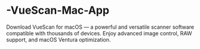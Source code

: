 # -VueScan-Mac-App
Download VueScan for macOS — a powerful and versatile scanner software compatible with thousands of devices. Enjoy advanced image control, RAW support, and macOS Ventura optimization.
